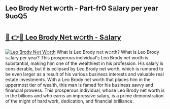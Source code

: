 ## Leo Brody N𝚎t w𝚘rth - Part-frO S𝚊lary per year 9uoQ5

# <h2><a href="http://gc3fkiy.nevu.top/?p=Leo+Brody">🔗 👉🔴 Leo Brody N𝚎t w𝚘rth - S𝚊lary</a></h2>

[![Leo Brody N𝚎t W𝚘rth](https://i.imgur.com/Oavwk0R.jpeg)](http://gc3fkiy.nevu.top/?p=Leo+Brody)
What is Leo Brody n𝚎t w𝚘rth? What is Leo Brody s𝚊lary per year?
This prosperous individual's Leo Brody net worth is substantial, making him one of the wealthiest in his profession. His salary is considerable, but it is eclipsed by Leo Brody net worth, which is rumored to be even larger as a result of his various business interests and valuable real estate investments. With a Leo Brody net worth that places him in the uppermost tier of wealth, this man is famed for his business savvy and financial prowess. This prosperous individual, whose Leo Brody net worth is in the billions and who earns an impressive salary, is a prime demonstration of the might of hard work, dedication, and financial brilliance.
